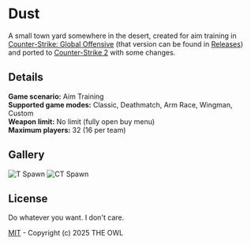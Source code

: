 # Dust
A small town yard somewhere in the desert, created for aim training in [Counter-Strike: Global Offensive](https://en.wikipedia.org/wiki/Counter-Strike:_Global_Offensive) (that version can be found in [Releases](https://github.com/redesaile/cs2-dust/releases/tag/csgo)) and ported to [Counter-Strike 2](https://store.steampowered.com/app/730) with some changes.

## Details
**Game scenario:** Aim Training
<br> **Supported game modes:** Classic, Deathmatch, Arm Race, Wingman, Custom
<br> **Weapon limit:** No limit (fully open buy menu)
<br> **Maximum players:** 32 (16 per team)

## Gallery
![T Spawn](https://github.com/user-attachments/assets/4b21d37f-8dbd-4259-8af0-f166c6c82736)
![CT Spawn](https://github.com/user-attachments/assets/a451c73f-f675-41c0-824d-fc1f133d7673)


## License
Do whatever you want. I don't care.

[MIT](LICENSE) - Copyright (c) 2025 THE OWL
